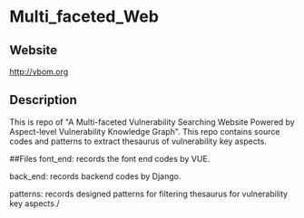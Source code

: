 # Multi_faceted_Web

## Website

<http://vbom.org>

## Description
This is repo of "A Multi-faceted Vulnerability Searching Website Powered by Aspect-level Vulnerability Knowledge Graph".
This repo contains source codes and patterns to extract thesaurus of vulnerability key aspects.

##Files
font_end: records the font end codes by VUE.

back_end: records backend codes by Django.

patterns: records designed patterns for filtering thesaurus for vulnerability key aspects./